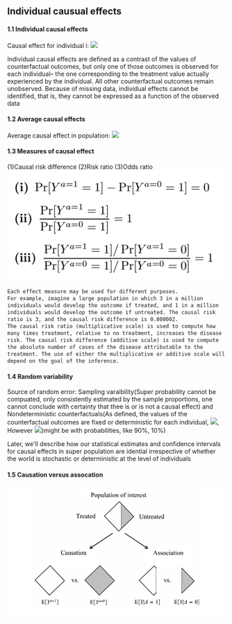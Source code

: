 ## Individual causual effects
#### 1.1 Individual causal effects
Causal effect for individual i: <img src="https://render.githubusercontent.com/render/math?math=Y_{i}^{a=1} \neq Y_{i}^{a=0}">

Individual causal effects are defined as a contrast of the values of counterfactual outcomes, but only one of those outcomes is observed for each individual– the one corresponding to the treatment value actually experienced by the individual. All other counterfactual outcomes remain unobserved. Because of missing data, individual effects cannot be identified, that is, they cannot be expressed as a function of the observed data
#### 1.2 Average causal effects
Average causal effect in population: <img src="https://render.githubusercontent.com/render/math?math=E[Y_{i}^{a=1}] \neq E[Y_{i}^{a=0}]">

#### 1.3 Measures of causal effect
(1)Causal risk difference (2)Risk ratio (3)Odds ratio
![image](/img/measure_of_causal_effect.png)
```
Each effect measure may be used for different purposes. 
For example, imagine a large population in which 3 in a million individuals would develop the outcome if treated, and 1 in a million individuals would develop the outcome if untreated. The causal risk ratio is 3, and the causal risk difference is 0.000002. 
The causal risk ratio (multiplicative scale) is used to compute how many times treatment, relative to no treatment, increases the disease risk. The causal risk difference (additive scale) is used to compute the absolute number of cases of the disease attributable to the treatment. The use of either the multiplicative or additive scale will depend on the goal of the inference.
```

#### 1.4 Random variability
Source of random error: Sampling varaibility(Super probability cannot be compuated, only consistently estimated by the sample proportions, one cannot conclude with certainty that thee is or is not a causal effect) and Nondeterministic counterfactuals(As defined, the values of the counterfactual outcomes are fixed or deterministic for each individual, <img src="https://render.githubusercontent.com/render/math?math=Y^{a=1} = 1 and Y^{a=0} = 0">, However <img src="https://render.githubusercontent.com/render/math?math=Y^{a=1} and Y^{a=0}">)might be with probabilities, like 90%, 10%)

Later, we'll describe how our statistical estimates and confidence intervals for causal effects in super population are idential irrespective of whether the world is stochastic or deterministic at the level of individuals

#### 1.5 Causation versus assocation
![image](/img/CausationvsAssociation.png)
